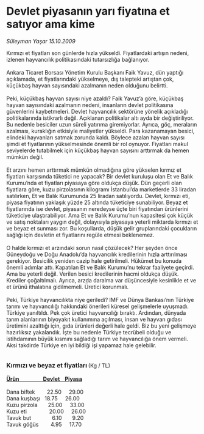 # Devlet piyasanın yarı fiyatına et satıyor ama kime

*Süleyman Yaşar 15.10.2009*

<div class="taraf_structure_2col_1zq">
<div class="margen_n">



 <p>Kırmızı et fiyatları son günlerde hızla yükseldi. Fiyatlardaki artışın nedeni, izlenen hayvancılık politikasındaki tutarsızlığa bağlanıyor. <br/><br/>Ankara Ticaret Borsası Yönetim Kurulu Başkanı Faik Yavuz, dün yaptığı açıklamada, et fiyatlarındaki yükselmeye, dış talepteki artıştan çok, küçükbaş hayvan sayısındaki azalmanın neden olduğunu belirtti. <br/><br/>Peki, küçükbaş hayvan sayısı niye azaldı? Faik Yavuz’a göre, küçükbaş hayvan sayısındaki azalmanın nedeni, insanların devlet politikasına güvenlerini kaybetmeleri. Devlet hayvancılık sektörüne yönelik açıkladığı politikalarında istikrarlı değil. Açıklanan politikalar altı ayda bir değiştiriliyor. Bu nedenle besiciler uzun süreli yatırıma giremiyorlar. Ayrıca, göç, meraların azalması, kuraklığın etkisiyle maliyetler yükseldi. Para kazanamayan besici, elindeki hayvanları satmak zorunda kaldı. Böylece azalan hayvan sayısı şimdi et fiyatlarının yükselmesinde önemli bir rol oynuyor. Fiyatları makul seviyelerde tutabilmek için küçükbaş hayvan sayısını arttırmak da hemen mümkün değil. <br/><br/>Et arzını hemen arttırmak mümkün olmadığına göre yükselen kırmız et fiyatları karşısında tüketici ne yapacak? Bir devlet kuruluşu olan Et ve Balık Kurumu’nda et fiyatları piyasaya göre oldukça düşük. Dün geçerli olan fiyatlara göre, kuzu pirzolasının kilogramı İstanbul’da marketlerde 33 liradan satılırken, Et ve Balık Kurumunda 25 liradan satılıyordu. Devlet, kırmızı eti, piyasa fiyatının yaklaşık yüzde 25 altında tüketiciye sunabiliyor. Beyaz et fiyatlarında ise devlet, piyasanın neredeyse üçte biri fiyatından ürünlerini tüketiciye ulaştırabiliyor. Ama Et ve Balık Kurumu’nun kapasitesi çok küçük ve satış noktaları yaygın değil, dolayısıyla piyasaya yeterli miktarda kırmızı et ve beyaz et sunması zor. Bu koşullarda, düşük gelir gruplarındaki çocukların sağlığı için devletin et fiyatlarını regüle etmesi beklenemez. <br/><br/>O halde kırmızı et arzındaki sorun nasıl çözülecek? Her şeyden önce Güneydoğu ve Doğu Anadolu’da hayvancılık kredilerinin hızla arttırılması gerekiyor. Besicilik yeniden cazip hale getirilmeli. Hükümet bu konuda önemli adımlar attı. Kapatılan Et ve Balık Kurumu’nu tekrar faaliyete geçirdi. Ama bu yeterli değil. Verilen besici kredilerinin hacmi oldukça düşük. Krediler çoğaltılmalı. Ayrıca, arzda daralma var düşüncesiyle kesinlikle et ve et ürünü ithalatına gidilmemeli. Üretici korunmalı. <br/><br/>Peki, Türkiye hayvancılıkta niye geriledi? IMF ve Dünya Bankası’nın Türkiye tarımı ve hayvancılığı hakkındaki önerileri küresel gelişmelerle uyuşmadı. Türkiye yanıltıldı. Pek çok üretici hayvancılığı bıraktı. Ardından, dünyada tarım alanlarının biyoyakıt kullanımına açılması, insan ve hayvan gıdası üretimini azalttığı için, gıda ürünleri değerli hale geldi. Biz bu yeni gelişmeye hazırlıksız yakalandık. İşte bu nedenle Türkiye tecrübeli olduğu ve istihdamının büyük kısmını sağladığı tarım ve hayvancılığa önem vermeli. Aksi takdirde Türkiye en iyi bildiği işi yapamaz hale gelebilir.<strong> <br/><br/><br/><font size="3">Kırmızı ve beyaz et fiyatları</font> </strong>(Kg / TL)<u> <br/><br/><strong>Ürün                   Devlet    Piyasa</strong></u> <br/><br/>Dana biftek        22.50     29.00 <br/>Dana kuşbaşı   18.75     26.00 <br/>Kuzu pirzola       25.00     33.00 <br/>Kuzu eti               20.00     26.00 <br/>Tavuk but              6.10       9.20 <br/>Tavuk göğüs        4.95     17.70 </p>
<br/>
<br/>
<br/>



<br/>


<div id="taraf_not">
</div>

</div>


</div>
